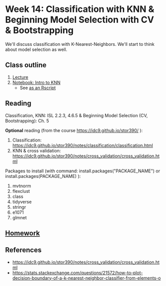 # Week 14: Classification with KNN & Beginning Model Selection with CV & Bootstrapping

We'll discuss classification with K-Nearest-Neighbors.  We'll start to think about model selection as well.


## Class outline

 1. [Lecture](lecture14_s2020_toupload.pdf)
 1. [Notebook: Intro to KNN](prep_knn_part1.ipynb)
    * See [as an Rscript](Rscripts/prep_knn_week14_part1.R) 

	

## Reading

Classification, KNN: ISL 2.2.3, 4.6.5 & Beginning Model Selection (CV, Bootstrapping): Ch. 5

**Optional** reading (from the course https://idc9.github.io/stor390/ ): 
  1. Classification: https://idc9.github.io/stor390/notes/classification/classification.html
  2. KNN & cross validation: https://idc9.github.io/stor390/notes/cross_validation/cross_validation.html

Packages to install (with command: install.packages("PACKAGE\_NAME") or install.packages(PACKAGE\_NAME) ):
 1. mvtnorm
 2. flexclust
 3. class
 4. tidyverse
 5. stringr
 6. e1071
 7. glmnet

## [Homework](homework.md)

## References
 
 * https://idc9.github.io/stor390/notes/cross_validation/cross_validation.html
 * https://stats.stackexchange.com/questions/21572/how-to-plot-decision-boundary-of-a-k-nearest-neighbor-classifier-from-elements-o


